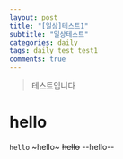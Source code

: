 ```yaml
---
layout: post
title: "[일상]테스트1"
subtitle: "일상테스트"
categories: daily
tags: daily test test1
comments: true
---
```

>테스트입니다
# hello
`hello`
~hello~
~~hello~~
--hello--
